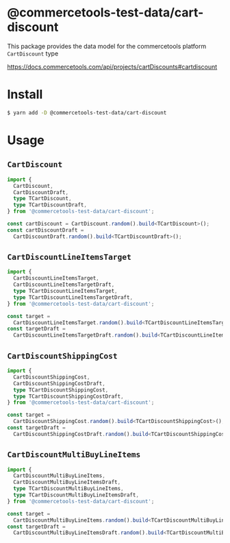 # @commercetools-test-data/cart-discount

This package provides the data model for the commercetools platform `CartDiscount` type

https://docs.commercetools.com/api/projects/cartDiscounts#cartdiscount

# Install

```bash
$ yarn add -D @commercetools-test-data/cart-discount
```

# Usage

## `CartDiscount`

```ts
import {
  CartDiscount,
  CartDiscountDraft,
  type TCartDiscount,
  type TCartDiscountDraft,
} from '@commercetools-test-data/cart-discount';

const cartDiscount = CartDiscount.random().build<TCartDiscount>();
const cartDiscountDraft =
  CartDiscountDraft.random().build<TCartDiscountDraft>();
```

## `CartDiscountLineItemsTarget`

```ts
import {
  CartDiscountLineItemsTarget,
  CartDiscountLineItemsTargetDraft,
  type TCartDiscountLineItemsTarget,
  type TCartDiscountLineItemsTargetDraft,
} from '@commercetools-test-data/cart-discount';

const target =
  CartDiscountLineItemsTarget.random().build<TCartDiscountLineItemsTarget>();
const targetDraft =
  CartDiscountLineItemsTargetDraft.random().build<TCartDiscountLineItemsTargetDraft>();
```

## `CartDiscountShippingCost`

```ts
import {
  CartDiscountShippingCost,
  CartDiscountShippingCostDraft,
  type TCartDiscountShippingCost,
  type TCartDiscountShippingCostDraft,
} from '@commercetools-test-data/cart-discount';

const target =
  CartDiscountShippingCost.random().build<TCartDiscountShippingCost>();
const targetDraft =
  CartDiscountShippingCostDraft.random().build<TCartDiscountShippingCostDraft>();
```

## `CartDiscountMultiBuyLineItems`

```ts
import {
  CartDiscountMultiBuyLineItems,
  CartDiscountMultiBuyLineItemsDraft,
  type TCartDiscountMultiBuyLineItems,
  type TCartDiscountMultiBuyLineItemsDraft,
} from '@commercetools-test-data/cart-discount';

const target =
  CartDiscountMultiBuyLineItems.random().build<TCartDiscountMultiBuyLineItems>();
const targetDraft =
  CartDiscountMultiBuyLineItemsDraft.random().build<TCartDiscountMultiBuyLineItemsDraft>();
```
